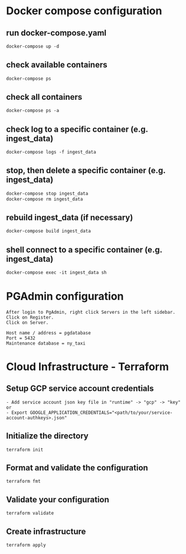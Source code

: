 # Docker compose configuration

## run docker-compose.yaml
```dockerfile
docker-compose up -d
```

## check available containers
```dockerfile
docker-compose ps
```

## check all containers
```dockerfile
docker-compose ps -a
```

## check log to a specific container (e.g. ingest_data)
```dockerfile
docker-compose logs -f ingest_data
```

## stop, then delete a specific container (e.g. ingest_data)
```dockerfile
docker-compose stop ingest_data
docker-compose rm ingest_data
```

## rebuild ingest_data (if necessary)
```dockerfile
docker-compose build ingest_data
```

## shell connect to a specific container (e.g. ingest_data)
```dockerfile
docker-compose exec -it ingest_data sh
```

# PGAdmin configuration

```
After login to PgAdmin, right click Servers in the left sidebar.
Click on Register.
Click on Server.
``````

```
Host name / address = pgdatabase
Port = 5432
Maintenance database = ny_taxi
```


# Cloud Infrastructure - Terraform

## Setup GCP service account credentials
```
- Add service account json key file in "runtime" -> "gcp" -> "key"
or
- Export GOOGLE_APPLICATION_CREDENTIALS="<path/to/your/service-account-authkeys>.json"
```

## Initialize the directory
```
terraform init
```

## Format and validate the configuration
```
terraform fmt
```

## Validate your configuration
```
terraform validate
```

## Create infrastructure
```
terraform apply
```